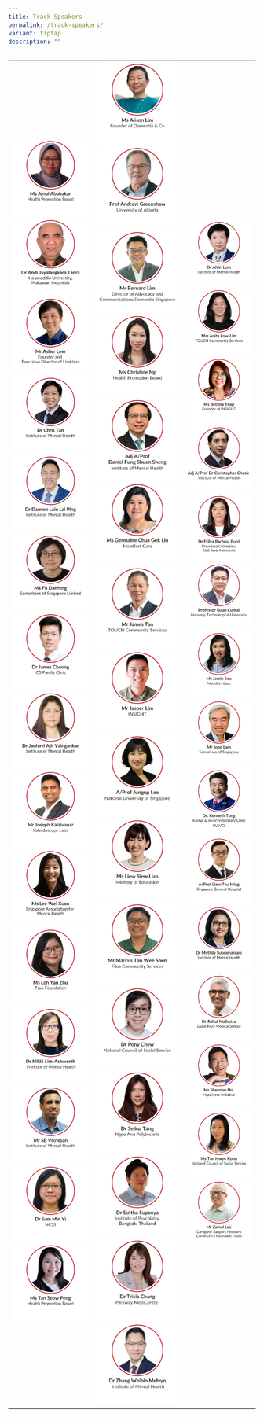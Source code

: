 ```yaml
---
title: Track Speakers
permalink: /track-speakers/
variant: tiptap
description: ""
---
```

<table style="minWidth: 75px">
<colgroup>
<col>
<col>
<col>
</colgroup>
<tbody>
<tr>
<td rowspan="1" colspan="1"><a class="isomer-image-wrapper" href="/ainul-abubakar/"><img style="width: 100%" height="auto" width="100%" alt="" src="/images/SMHC 2025 Speakers/Thumbnail_Ms_Ainul_Abubakar.png"></a>
<a class="isomer-image-wrapper" href="/prof-andi/">
<img style="width: 100%" height="auto" width="100%" alt="" src="/images/SMHC 2025 Speakers/Thumbnail_Dr_Andi_Jayalangkara_Tanra.png">
</a><a class="isomer-image-wrapper" href="/asher-low/"><img style="width: 100%" height="auto" width="100%" alt="" src="/images/SMHC 2025 Speakers/Thumbnail_Mr_Asher_Low.png"></a>
<a class="isomer-image-wrapper" href="/chris-tan/">
<img style="width: 100%" height="auto" width="100%" alt="" src="/images/SMHC 2025 Speakers/Thumbnail_Dr_Chris_Tan.png">
</a><a class="isomer-image-wrapper" href="/damien-lain/"><img style="width: 100%" height="auto" width="100%" alt="" src="/images/SMHC 2025 Speakers/Thumbnail_Dr_Damien_Lain_Lai_Ping_v1.png"></a>
<a class="isomer-image-wrapper" href="/fu-danfeng/">
<img style="width: 100%" height="auto" width="100%" alt="" src="/images/SMHC 2025 Speakers/Thumbnail_Ms_Fu_Danfeng.png">
</a><a class="isomer-image-wrapper" href="/james-cheong/"><img style="width: 100%" height="auto" width="100%" alt="" src="/images/SMHC 2025 Speakers/Thumbnail_Dr_James_Cheong.png"></a>
<a class="isomer-image-wrapper" href="/janhavi-ajit-vaingankar/">
<img style="width: 100%" height="auto" width="100%" alt="" src="/images/SMHC 2025 Speakers/Thumbnail_Dr_Janhavi_Ajit.png">
</a><a class="isomer-image-wrapper" href="/joseph-kalaivanar/"><img style="width: 100%" height="auto" width="100%" alt="" src="/images/SMHC 2025 Speakers/Thumbnail__Mr_Joseph_Kalaivanar.png"></a>
<a class="isomer-image-wrapper" href="/lee-wei-xuan/">
<img style="width: 100%" height="auto" width="100%" alt="" src="/images/SMHC 2025 Speakers/Thumbnail_Ms_Lee_Wei_Xuan.png">
</a><a class="isomer-image-wrapper" href="/loh-yan-zhu/"><img style="width: 100%" height="auto" width="100%" alt="" src="/images/SMHC 2025 Speakers/Thumbnail_Ms_Loh_Yan_Zhu.png"></a>
<a class="isomer-image-wrapper" href="/nikki-lim-ashworth/">
<img style="width: 100%" height="auto" width="100%" alt="" src="/images/SMHC 2025 Speakers/Thumbnail_Dr_Nikki_Lim_Ashworth.png">
</a><a class="isomer-image-wrapper" href="/sb-viknesan/"><img style="width: 100%" height="auto" width="100%" alt="" src="/images/SMHC 2025 Speakers/Thumbnail_Mr_SB_Viknesan.png"></a>
<a class="isomer-image-wrapper" href="/sum-min-yi/">
<img style="width: 100%" height="auto" width="100%" alt="" src="/images/SMHC 2025 Speakers/Thumbnail_Dr_Sum_Min_Yi.png">
</a><a class="isomer-image-wrapper" href="/tan-seow-peng/"><img style="width: 100%" height="auto" width="100%" alt="" src="/images/SMHC 2025 Speakers/Thumbnail_Ms_Tan_Seow_Peng.png"></a>
<p></p>
</td>
<td rowspan="1" colspan="1"><a class="isomer-image-wrapper" href="/alison-lim/"><img style="width: 100%" height="auto" width="100%" alt="" src="/images/SMHC 2025 Speakers/Thumbnail_Ms_Alison_Lim.png"></a>
<a class="isomer-image-wrapper" href="/andrew-greenshaw/">
<img style="width: 100%" height="auto" width="100%" alt="" src="/images/SMHC 2025 Speakers/Thumbnail_Prof_Andrew_Greenshaw.png">
</a><a class="isomer-image-wrapper" href="/bernard-lim/"><img style="width: 100%" height="auto" width="100%" alt="" src="/images/SMHC 2025 Speakers/Thumbnail_Mr_Bernard_Lim.png"></a>
<a class="isomer-image-wrapper" href="/christine-ng/">
<img style="width: 100%" height="auto" width="100%" alt="" src="/images/SMHC 2025 Speakers/Thumbnail_Ms_Christine_Ng.png">
</a><a class="isomer-image-wrapper" href="/daniel-fung/"><img style="width: 100%" height="auto" width="100%" alt="" src="/images/SMHC 2025 Speakers/Thumbnail_Adj_A_Prof_Daniel_Fung_Shuen_Sheng.png"></a>
<a class="isomer-image-wrapper" href="/germaine-chua/">
<img style="width: 100%" height="auto" width="100%" alt="" src="/images/SMHC 2025 Speakers/Thumbnail_Ms_Germaine_Chua_Gek_Lin.png">
</a><a class="isomer-image-wrapper" href="/james-tan/"><img style="width: 100%" height="auto" width="100%" alt="" src="/images/SMHC 2025 Speakers/Thumbnail_Mr_James_Tan.png"></a>
<a class="isomer-image-wrapper" href="/jasper-lim/">
<img style="width: 100%" height="auto" width="100%" alt="" src="/images/SMHC 2025 Speakers/Thumbnail_Mr_Jasper_Lim.png">
</a><a class="isomer-image-wrapper" href="/jungup-lee/"><img style="width: 100%" height="auto" width="100%" alt="" src="/images/SMHC 2025 Speakers/Thumbnail_A_Prof_Jungup_Lee.png"></a>
<a class="isomer-image-wrapper" href="/liew-siew-lian/">
<img style="width: 100%" height="auto" width="100%" alt="" src="/images/SMHC 2025 Speakers/Thumbnail_Ms_Liew_Siew_Lian.png">
</a><a class="isomer-image-wrapper" href="/tan-wee-shen/"><img style="width: 100%" height="auto" width="100%" alt="" src="/images/SMHC 2025 Speakers/Thumbnail_Mr_Marcus_Tan_Wee_Shen.png"></a>
<a class="isomer-image-wrapper" href="/pony-chew/">
<img style="width: 100%" height="auto" width="100%" alt="" src="/images/SMHC 2025 Speakers/Thumbnail_Dr_Pony_Chew.png">
</a><a class="isomer-image-wrapper" href="/selina-tang/"><img style="width: 100%" height="auto" width="100%" alt="" src="/images/SMHC 2025 Speakers/Thumbnail_Dr_Selina_Tang.png"></a>
<a class="isomer-image-wrapper" href="/suttha-supanya/">
<img style="width: 100%" height="auto" width="100%" alt="" src="/images/SMHC 2025 Speakers/Thumbnail_Dr_Suttha_Supanya.png">
</a><a class="isomer-image-wrapper" href="/tricia-chang/"><img style="width: 100%" height="auto" width="100%" alt="" src="/images/SMHC 2025 Speakers/Thumbnail_Dr_Tricia_Chang.png"></a>
<a class="isomer-image-wrapper" href="/melvyn-zhang/">
<img style="width: 100%" height="auto" width="100%" alt="" src="/images/SMHC 2025 Speakers/Thumbnail_Dr_Zhang_Weibin.png">
</a>
</td>
<td rowspan="1" colspan="1"><a class="isomer-image-wrapper" href="/alvin-lum/"><img style="width: 100%" height="auto" width="100%" alt="" src="/images/SMHC 2025 Speakers/Thumbnail_Dr_Alvin_Lum.png"></a>
<a class="isomer-image-wrapper" href="/anita-low-lim/">
<img style="width: 100%" height="auto" width="100%" alt="" src="/images/SMHC 2025 Speakers/Thumbnail_Mrs_Anita_Low.png">
</a><a class="isomer-image-wrapper" href="/bettina-yeap/"><img style="width: 100%" height="auto" width="100%" alt="" src="/images/SMHC 2025 Speakers/Thumbnail_Ms_Bettina_Yeap.png"></a>
<a class="isomer-image-wrapper" href="/christopher-cheok/">
<img style="width: 100%" height="auto" width="100%" alt="" src="/images/SMHC 2025 Speakers/Thumbnail_Adj_Associate_Professor_Dr_Christopher_Cheok.png">
</a><a class="isomer-image-wrapper" href="/frilya-rachma-putri/"><img style="width: 100%" height="auto" width="100%" alt="" src="/images/SMHC 2025 Speakers/Thumbnail_Dr_Frilya_Rachma_Putri.png"></a>
<a class="isomer-image-wrapper" href="/guan-cuntai/">
<img style="width: 100%" height="auto" width="100%" alt="" src="/images/SMHC 2025 Speakers/Thumbnail_Professor_Guan_Cuntai.png">
</a><a class="isomer-image-wrapper" href="/jamie-soo/"><img style="width: 100%" height="auto" width="100%" alt="" src="/images/SMHC 2025 Speakers/Thumbnail_Ms_Jamie_Soo.png"></a>
<a class="isomer-image-wrapper" href="/john-lam/">
<img style="width: 100%" height="auto" width="100%" alt="" src="/images/SMHC 2025 Speakers/Thumbnail_Mr_John_Lam.png">
</a><a class="isomer-image-wrapper" href="/kenneth-tong/"><img style="width: 100%" height="auto" width="100%" alt="" src="/images/SMHC 2025 Speakers/Speaker_Thumbnail___Dr_Kenneth_Tong.png"></a>
<a class="isomer-image-wrapper" href="/liew-tau-ming/">
<img style="width: 100%" height="auto" width="100%" alt="" src="/images/SMHC 2025 Speakers/Thumbnail_A_Prof_Liew_Tau_Ming.png">
</a><a class="isomer-image-wrapper" href="/mythily-subramaniam/"><img style="width: 100%" height="auto" width="100%" alt="" src="/images/SMHC 2025 Speakers/Thumbnail__Dr_Mythily_Subramaniam.png"></a>
<a class="isomer-image-wrapper" href="/rahul-malhotra/">
<img style="width: 100%" height="auto" width="100%" alt="" src="/images/SMHC 2025 Speakers/Thumbnail_Dr_Rahul_Malhotra.png">
</a><a class="isomer-image-wrapper" href="/sherman-ho/"><img style="width: 100%" height="auto" width="100%" alt="" src="/images/SMHC 2025 Speakers/Speaker_Thumbnail___Sherman_Ho.png"></a>
<div class="isomer-image-wrapper">
<img style="width: 100%" height="auto" width="100%" alt="" src="/images/SMHC 2025 Speakers/Ms_Tan_Hwee_Koon___Thumbnail.png">
</div><a class="isomer-image-wrapper" href="/zainal-lee/"><img style="width: 100%" height="auto" width="100%" alt="" src="/images/SMHC 2025 Speakers/Thumbnail_Mr_Zainal_Lee.png"></a>
</td>
</tr>
</tbody>
</table>
<p></p>
<p></p>
<p></p>
<p></p>